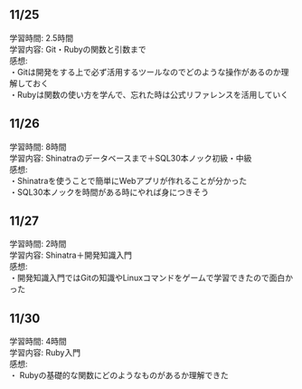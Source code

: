## 11/25  
学習時間: 2.5時間  
学習内容: Git・Rubyの関数と引数まで  
感想:  
・Gitは開発をする上で必ず活用するツールなのでどのような操作があるのか理解しておく  
・Rubyは関数の使い方を学んで、忘れた時は公式リファレンスを活用していく  

## 11/26  
学習時間: 8時間  
学習内容: Shinatraのデータベースまで＋SQL30本ノック初級・中級  
感想:  
・Shinatraを使うことで簡単にWebアプリが作れることが分かった  
・SQL30本ノックを時間がある時にやれば身につきそう  

## 11/27  
学習時間: 2時間  
学習内容: Shinatra＋開発知識入門  
感想:  
・開発知識入門ではGitの知識やLinuxコマンドをゲームで学習できたので面白かった    

## 11/30  
学習時間: 4時間  
学習内容: Ruby入門  
感想:  
・  Rubyの基礎的な関数にどのようなものがあるか理解できた  

